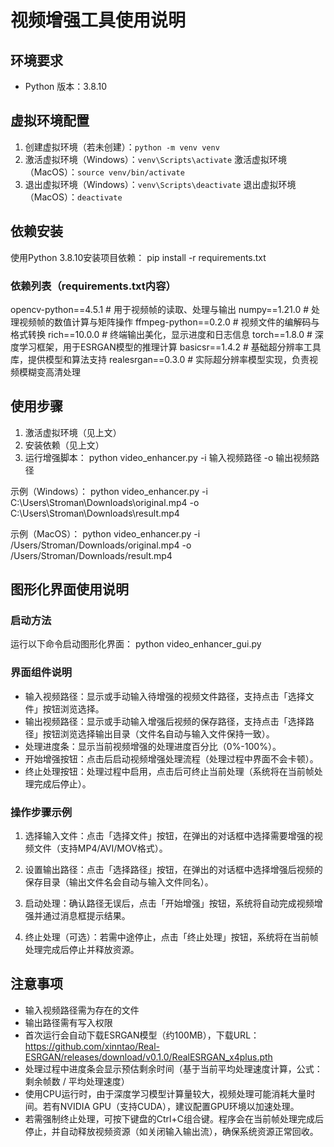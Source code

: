 # 视频增强工具使用说明

## 环境要求
- Python 版本：3.8.10

## 虚拟环境配置
1. 创建虚拟环境（若未创建）：`python -m venv venv`
2. 激活虚拟环境（Windows）：`venv\Scripts\activate`
   激活虚拟环境（MacOS）：`source venv/bin/activate`
3. 退出虚拟环境（Windows）：`venv\Scripts\deactivate`
   退出虚拟环境（MacOS）：`deactivate`

## 依赖安装
使用Python 3.8.10安装项目依赖：
pip install -r requirements.txt

### 依赖列表（requirements.txt内容）
opencv-python==4.5.1  # 用于视频帧的读取、处理与输出
numpy==1.21.0  # 处理视频帧的数值计算与矩阵操作
ffmpeg-python==0.2.0  # 视频文件的编解码与格式转换
rich==10.0.0  # 终端输出美化，显示进度和日志信息
torch==1.8.0  # 深度学习框架，用于ESRGAN模型的推理计算
basicsr==1.4.2  # 基础超分辨率工具库，提供模型和算法支持
realesrgan==0.3.0  # 实际超分辨率模型实现，负责视频模糊变高清处理

## 使用步骤
1. 激活虚拟环境（见上文）
2. 安装依赖（见上文）
3. 运行增强脚本：
python video_enhancer.py -i 输入视频路径 -o 输出视频路径

示例（Windows）：
python video_enhancer.py -i C:\Users\Stroman\Downloads\original.mp4 -o C:\Users\Stroman\Downloads\result.mp4

示例（MacOS）：
python video_enhancer.py -i /Users/Stroman/Downloads/original.mp4 -o /Users/Stroman/Downloads/result.mp4

## 图形化界面使用说明
### 启动方法
运行以下命令启动图形化界面：
python video_enhancer_gui.py

### 界面组件说明
- 输入视频路径：显示或手动输入待增强的视频文件路径，支持点击「选择文件」按钮浏览选择。
- 输出视频路径：显示或手动输入增强后视频的保存路径，支持点击「选择路径」按钮浏览选择输出目录（文件名自动与输入文件保持一致）。
- 处理进度条：显示当前视频增强的处理进度百分比（0%-100%）。
- 开始增强按钮：点击后启动视频增强处理流程（处理过程中界面不会卡顿）。
- 终止处理按钮：处理过程中启用，点击后可终止当前处理（系统将在当前帧处理完成后停止）。

### 操作步骤示例
1. 选择输入文件：点击「选择文件」按钮，在弹出的对话框中选择需要增强的视频文件（支持MP4/AVI/MOV格式）。

2. 设置输出路径：点击「选择路径」按钮，在弹出的对话框中选择增强后视频的保存目录（输出文件名会自动与输入文件同名）。

3. 启动处理：确认路径无误后，点击「开始增强」按钮，系统将自动完成视频增强并通过消息框提示结果。

4. 终止处理（可选）：若需中途停止，点击「终止处理」按钮，系统将在当前帧处理完成后停止并释放资源。

## 注意事项
- 输入视频路径需为存在的文件
- 输出路径需有写入权限
- 首次运行会自动下载ESRGAN模型（约100MB），下载URL：https://github.com/xinntao/Real-ESRGAN/releases/download/v0.1.0/RealESRGAN_x4plus.pth
- 处理过程中进度条会显示预估剩余时间（基于当前平均处理速度计算，公式：剩余帧数 / 平均处理速度）
- 使用CPU运行时，由于深度学习模型计算量较大，视频处理可能消耗大量时间。若有NVIDIA GPU（支持CUDA），建议配置GPU环境以加速处理。
- 若需强制终止处理，可按下键盘的Ctrl+C组合键。程序会在当前帧处理完成后停止，并自动释放视频资源（如关闭输入输出流），确保系统资源正常回收。